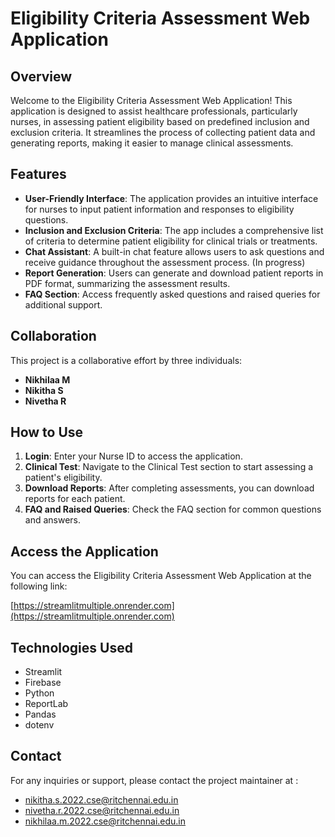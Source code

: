 # Eligibility Criteria Assessment Web Application

## Overview

Welcome to the Eligibility Criteria Assessment Web Application! This application is designed to assist healthcare professionals, particularly nurses, in assessing patient eligibility based on predefined inclusion and exclusion criteria. It streamlines the process of collecting patient data and generating reports, making it easier to manage clinical assessments.

## Features

- **User-Friendly Interface**: The application provides an intuitive interface for nurses to input patient information and responses to eligibility questions.
- **Inclusion and Exclusion Criteria**: The app includes a comprehensive list of criteria to determine patient eligibility for clinical trials or treatments.
- **Chat Assistant**: A built-in chat feature allows users to ask questions and receive guidance throughout the assessment process. (In progress)
- **Report Generation**: Users can generate and download patient reports in PDF format, summarizing the assessment results.
- **FAQ Section**: Access frequently asked questions and raised queries for additional support.

## Collaboration

This project is a collaborative effort by three individuals:

- **Nikhilaa M** 
- **Nikitha S** 
- **Nivetha R** 

  
## How to Use

1. **Login**: Enter your Nurse ID to access the application.
2. **Clinical Test**: Navigate to the Clinical Test section to start assessing a patient's eligibility.
3. **Download Reports**: After completing assessments, you can download reports for each patient.
4. **FAQ and Raised Queries**: Check the FAQ section for common questions and answers.

## Access the Application

You can access the Eligibility Criteria Assessment Web Application at the following link:

[https://streamlitmultiple.onrender.com](https://streamlitmultiple.onrender.com)

## Technologies Used

- Streamlit
- Firebase
- Python
- ReportLab
- Pandas
- dotenv



## Contact

For any inquiries or support, please contact the project maintainer at :

- nikitha.s.2022.cse@ritchennai.edu.in
- nivetha.r.2022.cse@ritchennai.edu.in
- nikhilaa.m.2022.cse@ritchennai.edu.in 
